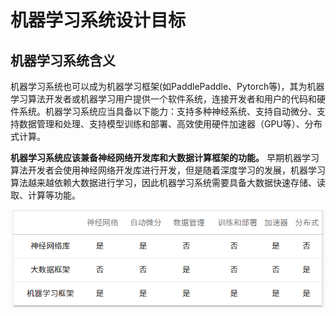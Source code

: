 # 机器学习系统设计目标

## 机器学习系统含义

机器学习系统也可以成为机器学习框架(如PaddlePaddle、Pytorch等)，其为机器学习算法开发者或机器学习用户提供一个软件系统，连接开发者和用户的代码和硬件系统。机器学习系统应当具备以下能力：支持多种神经系统、支持自动微分、支持数据管理和处理、支持模型训练和部署、高效使用硬件加速器（GPU等）、分布式计算。




**机器学习系统应该兼备神经网络开发库和大数据计算框架的功能。**
早期机器学习算法开发者会使用神经网络开发库进行开发，但是随着深度学习的发展，机器学习算法越来越依赖大数据进行学习，因此机器学习系统需要具备大数据快速存储、读取、计算等功能。

<center>
<img src="../Images/机器学习框架和相关系统比较.png" />
</center>